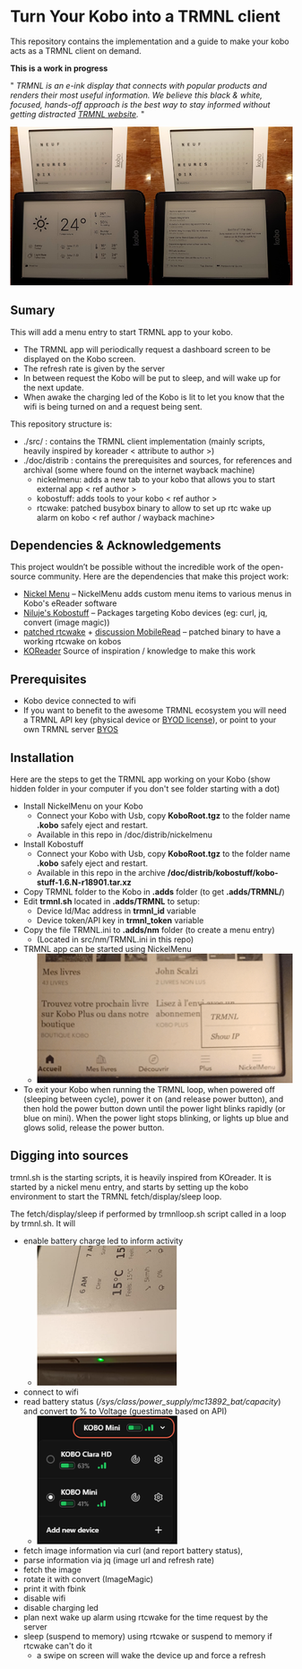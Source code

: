 # Turn Your Kobo into a TRMNL client
This repository contains the implementation and a guide to make your kobo acts as a TRMNL client on demand.

**This is a work in progress**

" *TRMNL is an e-ink display that connects with popular products and renders their most useful information. We believe this black & white, focused, hands-off approach is the best way to stay informed without getting distracted [TRMNL website](https://usetrmnl.com/).* "

![Capture](./doc/img/capture.jpg)

## Sumary
This will add a menu entry to start TRMNL app to your kobo. 
- The TRMNL app will periodically request a dashboard screen to be displayed on the Kobo screen.
- The refresh rate is given by the server
- In between request the Kobo will be put to sleep, and will wake up for the next update.
- When awake the charging led of the Kobo is lit to let you know that the wifi is being turned on and a request being sent.

This repository structure is:
- ./src/ : contains the TRMNL client implementation (mainly scripts, heavily inspired by koreader < attribute to author >)
- ./doc/distrib : contains the prerequisites and sources, for references and archival (some where found on the internet wayback machine) 
  - nickelmenu: adds a new tab to your kobo that allows you to start external app < ref author >
  - kobostuff: adds tools to your kobo < ref author >
  - rtcwake: patched busybox binary to allow to set up rtc wake up alarm on kobo < ref author / wayback machine>

## Dependencies & Acknowledgements

This project wouldn’t be possible without the incredible work of the open-source community. Here are the dependencies that make this project work:

- [Nickel Menu](https://pgaskin.net/NickelMenu/) – NickelMenu adds custom menu items to various menus in Kobo's eReader software
- [Niluje's Kobostuff](https://www.mobileread.com/forums/showthread.php?t=225030&highlight=kobostuff) – Packages targeting Kobo devices (eg: curl, jq, convert (image magic))
- [patched rtcwake](https://web.archive.org/web/20160401013708/http://www.scherello.de/rtcwake_kobo.zip) + [discussion MobileRead](https://www.mobileread.com/forums/showthread.php?t=212145&page=5) – patched binary to have a working rtcwake on kobos
- [KOReader](https://github.com/koreader/koreader) Source of inspiration / knowledge to make this work

## Prerequisites

- Kobo device connected to wifi
- If you want to benefit to the awesome TRMNL ecosystem you will need a TRMNL API key (physical device or [BYOD license](https://shop.usetrmnl.com/products/byod)), or point to your own TRMNL server [BYOS](https://docs.usetrmnl.com/go/diy/byos)

## Installation
Here are the steps to get the TRMNL app working on your Kobo (show hidden folder in your computer if you don't see folder starting with a dot)
- Install NickelMenu on your Kobo 
  - Connect your Kobo with Usb, copy **KoboRoot.tgz** to the folder name **.kobo** safely eject and restart.
  - Available in this repo in /doc/distrib/nickelmenu
- Install Kobostuff
  - Connect your Kobo with Usb, copy **KoboRoot.tgz** to the folder name **.kobo** safely eject and restart.
  - Available in this repo in the archive **/doc/distrib/kobostuff/kobo-stuff-1.6.N-r18901.tar.xz**
- Copy TRMNL folder to the Kobo in **.adds** folder (to get **.adds/TRMNL/**)
- Edit **trmnl.sh** located in **.adds/TRMNL** to setup:
  - Device Id/Mac address in **trmnl_id** variable
  - Device token/API key in **trmnl_token** variable
- Copy the file TRMNL.ini to **.adds/nm** folder (to create a menu entry) 
  - (Located in src/nm/TRMNL.ini in this repo)
- TRMNL app can be started using NickelMenu
   - ![Menu](./doc/img/menu.png) 
- To exit your Kobo when running the TRMNL loop, when powered off (sleeping between cycle), power it on (and release power button), and then hold the power button down until the power light blinks rapidly (or blue on mini). When the power light stops blinking, or lights up blue and glows solid, release the power button.
## Digging into sources

trmnl.sh is the starting scripts, it is heavily inspired from KOreader.
It is started by a nickel menu entry, and starts by setting up the kobo environment to start the TRMNL fetch/display/sleep loop.

The fetch/display/sleep if performed by trmnlloop.sh script called in a loop by trmnl.sh. It will 
- enable battery charge led to inform activity
  - ![led activity](./doc/img/ledsupport.png)
- connect to wifi
- read battery status (*/sys/class/power_supply/mc13892_bat/capacity*) and convert to % to Voltage (guestimate based on API)
  - ![Battery support](./doc/img/batterysupport.png)
- fetch image information via curl (and report battery status), 
- parse information via jq (image url and refresh rate)
- fetch the image
- rotate it with convert (ImageMagic)
- print it with fbink
- disable wifi
- disable charging led
- plan next wake up alarm using rtcwake for the time request by the server
- sleep (suspend to memory) using rtcwake or suspend to memory if rtcwake can't do it
  - a swipe on screen will wake the device up and force a refresh 


